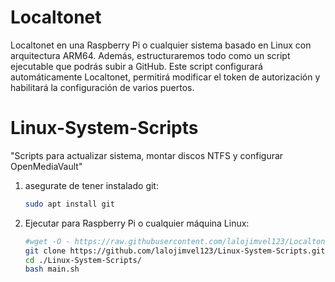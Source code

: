# Localtonet
Localtonet en una Raspberry Pi o cualquier sistema basado en Linux con arquitectura ARM64. Además, estructuraremos todo como un script ejecutable que podrás subir a GitHub. Este script configurará automáticamente Localtonet, permitirá modificar el token de autorización y habilitará la configuración de varios puertos.


# Linux-System-Scripts
"Scripts para actualizar sistema, montar discos NTFS y configurar OpenMediaVault"


1. asegurate de tener instalado git:
   
   ```bash
   sudo apt install git
   ```
   
2. Ejecutar para Raspberry Pi o cualquier máquina Linux:
   
   ```bash
   #wget -O - https://raw.githubusercontent.com/lalojimvel123/Localtonet/refs/heads/main/install.sh | sudo bash
   git clone https://github.com/lalojimvel123/Linux-System-Scripts.git
   cd ./Linux-System-Scripts/
   bash main.sh
   ```
